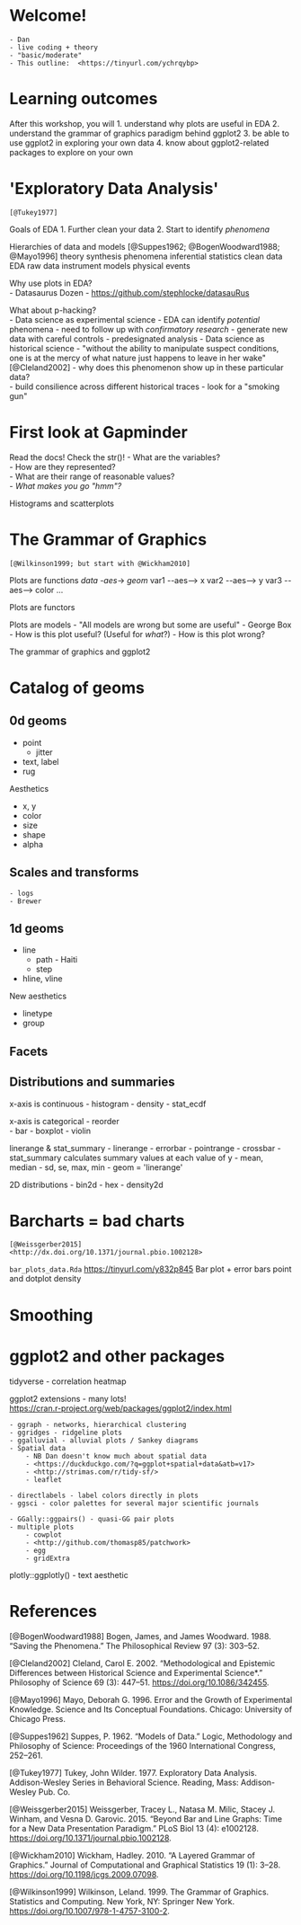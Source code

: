 # Welcome! 
    - Dan
    - live coding + theory
    - "basic/moderate"
    - This outline:  <https://tinyurl.com/ychrqybp>


# Learning outcomes
After this workshop, you will
    1. understand why plots are useful in EDA
    2. understand the grammar of graphics paradigm behind ggplot2
    3. be able to use ggplot2 in exploring your own data
    4. know about ggplot2-related packages to explore on your own


# 'Exploratory Data Analysis'
    [@Tukey1977]

Goals of EDA
    1. Further clean your data
    2. Start to identify *phenomena*
    
Hierarchies of data and models 
    [@Suppes1962; @BogenWoodward1988; @Mayo1996]
    theory
            synthesis
    phenomena
            inferential statistics
    clean data
            EDA
    raw data
            instrument models
    physical events

Why use plots in EDA?  
    - Datasaurus Dozen
    - <https://github.com/stephlocke/datasauRus>
    
What about p-hacking?  
    - Data science as experimental science
        - EDA can identify *potential* phenomena
        - need to follow up with *confirmatory research*
        - generate new data with careful controls
        - predesignated analysis
    - Data science as historical science
        - "without the ability to manipulate suspect conditions, one is at the mercy of what nature just happens to leave in her wake" [@Cleland2002]
        - why does this phenomenon show up in these particular data?  
        - build consilience across different historical traces
        - look for a "smoking gun"


# First look at Gapminder
Read the docs! Check the str()! 
    - What are the variables?  
    - How are they represented?  
    - What are their range of reasonable values?  
    - *What makes you go "hmm"?* 
    
Histograms and scatterplots
    
    
# The Grammar of Graphics
    [@Wilkinson1999; but start with @Wickham2010]
    
Plots are functions
      *data*  -*aes*->  *geom*
      var1    --aes-->  x
      var2    --aes-->  y
      var3    --aes-->  color
        ...

Plots are functors

Plots are models
    - "All models are wrong but some are useful" - George Box
    - How is this plot useful?  (Useful for *what*?)
    - How is this plot wrong? 

The grammar of graphics and ggplot2


# Catalog of geoms

## 0d geoms
- point
    - jitter
- text, label
- rug

Aesthetics
- x, y
- color
- size
- shape
- alpha

## Scales and transforms
    - logs
    - Brewer

## 1d geoms
- line
    - path - Haiti
    - step
- hline, vline

New aesthetics
- linetype
- group

## Facets

## Distributions and summaries
x-axis is continuous
    - histogram
    - density
    - stat_ecdf

x-axis is categorical
        - reorder    
    - bar
    - boxplot
    - violin

linerange & stat_summary
    - linerange
        - errorbar
        - pointrange
        - crossbar
    - stat_summary calculates summary values at each value of y
        - mean, median
        - sd, se, max, min
        - geom = 'linerange'

2D distributions
    - bin2d
    - hex
    - density2d


# Barcharts = bad charts
    [@Weissgerber2015]
    <http://dx.doi.org/10.1371/journal.pbio.1002128>

`bar_plots_data.Rda`
    <https://tinyurl.com/y832p845>
    Bar plot + error bars
    point and dotplot
    density


# Smoothing


# ggplot2 and other packages
tidyverse
    - correlation heatmap

ggplot2 extensions
    - many lots!  
        <https://cran.r-project.org/web/packages/ggplot2/index.html>

    - ggraph - networks, hierarchical clustering
    - ggridges - ridgeline plots
    - ggalluvial - alluvial plots / Sankey diagrams
    - Spatial data
        - NB Dan doesn't know much about spatial data
        - <https://duckduckgo.com/?q=ggplot+spatial+data&atb=v17>
        - <http://strimas.com/r/tidy-sf/>
        - leaflet

    - directlabels - label colors directly in plots
    - ggsci - color palettes for several major scientific journals

    - GGally::ggpairs() - quasi-GG pair plots
    - multiple plots
        - cowplot
        - <http://github.com/thomasp85/patchwork>
        - egg 
        - gridExtra

plotly::ggplotly()
    - text aesthetic


# References
[@BogenWoodward1988] Bogen, James, and James Woodward. 1988. “Saving the Phenomena.” The Philosophical Review 97 (3): 303–52.

[@Cleland2002] Cleland, Carol E. 2002. “Methodological and Epistemic Differences between Historical Science and Experimental Science*.” Philosophy of Science 69 (3): 447–51. https://doi.org/10.1086/342455.

[@Mayo1996] Mayo, Deborah G. 1996. Error and the Growth of Experimental Knowledge. Science and Its Conceptual Foundations. Chicago: University of Chicago Press.

[@Suppes1962] Suppes, P. 1962. “Models of Data.” Logic, Methodology and Philosophy of Science: Proceedings of the 1960 International Congress, 252–261.

[@Tukey1977] Tukey, John Wilder. 1977. Exploratory Data Analysis. Addison-Wesley Series in Behavioral Science. Reading, Mass: Addison-Wesley Pub. Co.

[@Weissgerber2015] Weissgerber, Tracey L., Natasa M. Milic, Stacey J. Winham, and Vesna D. Garovic. 2015. “Beyond Bar and Line Graphs: Time for a New Data Presentation Paradigm.” PLoS Biol 13 (4): e1002128. https://doi.org/10.1371/journal.pbio.1002128.

[@Wickham2010] Wickham, Hadley. 2010. “A Layered Grammar of Graphics.” Journal of Computational and Graphical Statistics 19 (1): 3–28. https://doi.org/10.1198/jcgs.2009.07098.

[@Wilkinson1999] Wilkinson, Leland. 1999. The Grammar of Graphics. Statistics and Computing. New York, NY: Springer New York. https://doi.org/10.1007/978-1-4757-3100-2.

